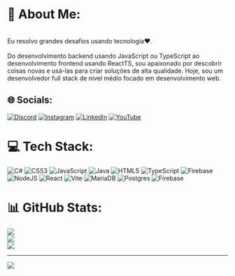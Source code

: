 # 💫 About Me:
<br>Eu resolvo grandes desafios usando tecnologia❤️.<br><br>Do desenvolvimento backend usando JavaScript ou TypeScript ao desenvolvimento frontend usando ReactTS, sou apaixonado por descobrir coisas novas e usá-las para criar soluções de alta qualidade. Hoje, sou um desenvolvedor full stack de nível médio focado em desenvolvimento web.


## 🌐 Socials:
[![Discord](https://img.shields.io/badge/Discord-%237289DA.svg?logo=discord&logoColor=white)](https://discord.gg/https://discord.gg/9pTVezaVcb) [![Instagram](https://img.shields.io/badge/Instagram-%23E4405F.svg?logo=Instagram&logoColor=white)](https://www.instagram.com/verexzada7/) [![LinkedIn](https://img.shields.io/badge/LinkedIn-%230077B5.svg?logo=linkedin&logoColor=white)](https://linkedin.com/in/embreve) [![YouTube](https://img.shields.io/badge/YouTube-%23FF0000.svg?logo=YouTube&logoColor=white)](https://www.youtube.com/channel/UCLoB7rjHMlgKfArdLDIFG0w) 

# 💻 Tech Stack:
![C#](https://img.shields.io/badge/c%23-%23239120.svg?style=for-the-badge&logo=c-sharp&logoColor=white) ![CSS3](https://img.shields.io/badge/css3-%231572B6.svg?style=for-the-badge&logo=css3&logoColor=white) ![JavaScript](https://img.shields.io/badge/javascript-%23323330.svg?style=for-the-badge&logo=javascript&logoColor=%23F7DF1E) ![Java](https://img.shields.io/badge/java-%23ED8B00.svg?style=for-the-badge&logo=openjdk&logoColor=white) ![HTML5](https://img.shields.io/badge/html5-%23E34F26.svg?style=for-the-badge&logo=html5&logoColor=white) ![TypeScript](https://img.shields.io/badge/typescript-%23007ACC.svg?style=for-the-badge&logo=typescript&logoColor=white) ![Firebase](https://img.shields.io/badge/firebase-%23039BE5.svg?style=for-the-badge&logo=firebase) ![NodeJS](https://img.shields.io/badge/node.js-6DA55F?style=for-the-badge&logo=node.js&logoColor=white) ![React](https://img.shields.io/badge/react-%2320232a.svg?style=for-the-badge&logo=react&logoColor=%2361DAFB) ![Vite](https://img.shields.io/badge/vite-%23646CFF.svg?style=for-the-badge&logo=vite&logoColor=white) ![MariaDB](https://img.shields.io/badge/MariaDB-003545?style=for-the-badge&logo=mariadb&logoColor=white) ![Postgres](https://img.shields.io/badge/postgres-%23316192.svg?style=for-the-badge&logo=postgresql&logoColor=white) ![Firebase](https://img.shields.io/badge/Firebase-039BE5?style=for-the-badge&logo=Firebase&logoColor=white)
# 📊 GitHub Stats:
![](https://github-readme-stats.vercel.app/api?username=Verex7Dev&theme=dracula&hide_border=true&include_all_commits=false&count_private=false)<br/>
![](https://github-readme-streak-stats.herokuapp.com/?user=Verex7Dev&theme=dracula&hide_border=true)<br/>
![](https://github-readme-stats.vercel.app/api/top-langs/?username=Verex7Dev&theme=dracula&hide_border=true&include_all_commits=false&count_private=false&layout=compact)

---
[![](https://visitcount.itsvg.in/api?id=Verex7Dev&icon=2&color=6)](https://visitcount.itsvg.in)

<!-- Proudly created with GPRM ( https://gprm.itsvg.in ) -->
